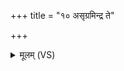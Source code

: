 +++
title = "१० असृग्रमिन्द्र ते"

+++
<details><summary>मूलम् (VS)</summary>

असृ॑ग्रमिन्द्र ते॒ गिरः॒ प्रति॒ त्वामुद॑हासत।  
अजो॑षा वृष॒भं पति॑म् ॥
</details>